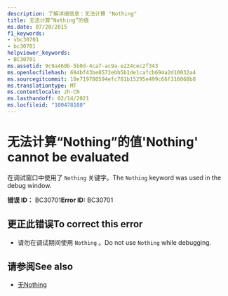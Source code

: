 ```yaml
---
description: 了解详细信息：无法计算 "Nothing"
title: 无法计算“Nothing”的值
ms.date: 07/20/2015
f1_keywords:
- vbc30701
- bc30701
helpviewer_keywords:
- BC30701
ms.assetid: 9c9a460b-5b0d-4ca7-ac9a-e224cec2f343
ms.openlocfilehash: 694bf43be8572ebb5b1de1cafcb694a2d10032a4
ms.sourcegitcommit: 10e719780594efc781b15295e499c66f316068b8
ms.translationtype: MT
ms.contentlocale: zh-CN
ms.lasthandoff: 02/14/2021
ms.locfileid: "100478108"
---
```

# <a name="nothing-cannot-be-evaluated"></a><span data-ttu-id="fa96f-103">无法计算“Nothing”的值</span><span class="sxs-lookup"><span data-stu-id="fa96f-103">'Nothing' cannot be evaluated</span></span>

<span data-ttu-id="fa96f-104">在调试窗口中使用了 `Nothing` 关键字。</span><span class="sxs-lookup"><span data-stu-id="fa96f-104">The `Nothing` keyword was used in the debug window.</span></span>  
  
 <span data-ttu-id="fa96f-105">**错误 ID：** BC30701</span><span class="sxs-lookup"><span data-stu-id="fa96f-105">**Error ID:** BC30701</span></span>  
  
## <a name="to-correct-this-error"></a><span data-ttu-id="fa96f-106">更正此错误</span><span class="sxs-lookup"><span data-stu-id="fa96f-106">To correct this error</span></span>  
  
- <span data-ttu-id="fa96f-107">请勿在调试期间使用 `Nothing` 。</span><span class="sxs-lookup"><span data-stu-id="fa96f-107">Do not use `Nothing` while debugging.</span></span>  
  
## <a name="see-also"></a><span data-ttu-id="fa96f-108">请参阅</span><span class="sxs-lookup"><span data-stu-id="fa96f-108">See also</span></span>

- [<span data-ttu-id="fa96f-109">无</span><span class="sxs-lookup"><span data-stu-id="fa96f-109">Nothing</span></span>](../language-reference/nothing.md)
